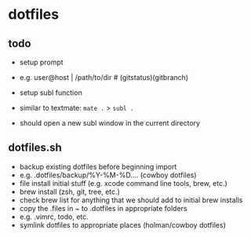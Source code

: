 # dotfiles

## todo
* setup prompt
* e.g.
user@host | /path/to/dir #                            (gitstatus)(gitbranch)

* setup subl function
* similar to textmate: `mate .` > `subl .`
* should open a new subl window in the current directory

## dotfiles.sh
* backup existing dotfiles before beginning import
* e.g. .dotfiles/backup/%Y-%M-%D.... (cowboy dotfiles)
* file install initial stuff (e.g. xcode command line tools, brew, etc.)
* brew install (zsh, git, tree, etc.)
* check brew list for anything that we should add to initial brew installs
* copy the .files in ~ to .dotfiles in appropriate folders
* e.g.  .vimrc, todo, etc.
* symlink dotfiles to appropriate places (holman/cowboy dotfiles)

